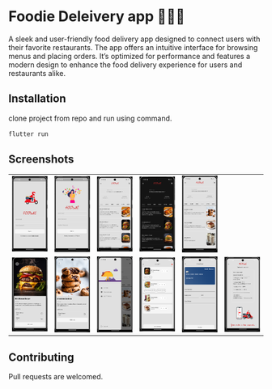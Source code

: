# Foodie Deleivery app 🍔🚴‍♂️

A sleek and user-friendly food delivery app designed to connect users with their favorite restaurants. The app offers an intuitive interface for browsing menus and placing orders. It’s optimized for performance and features a modern design to enhance the food delivery experience for users and restaurants alike.


## Installation

clone project from repo and run using command.

```bash
flutter run
```
## Screenshots
<table>

<tr>
    <td> <img src="https://github.com/kisra-7/foodie-delivery-app/blob/371ee2c83f14d3f4d48a421e56741dc72d852810/Screenshot%202025-01-10%20042912.png" width="200" /></td>
    <td><img src="https://github.com/kisra-7/foodie-delivery-app/blob/371ee2c83f14d3f4d48a421e56741dc72d852810/Screenshot%202025-01-10%20042934.png" width="200" /></td>
    <td> <img src="https://github.com/kisra-7/foodie-delivery-app/blob/371ee2c83f14d3f4d48a421e56741dc72d852810/Screenshot%202025-01-10%20043018.png" width="200" /></td>
    <td> <img src="https://github.com/kisra-7/foodie-delivery-app/blob/371ee2c83f14d3f4d48a421e56741dc72d852810/Screenshot%202025-01-10%20043402.png" width="200" /></td>
   <td> <img src="https://github.com/kisra-7/foodie-delivery-app/blob/371ee2c83f14d3f4d48a421e56741dc72d852810/Screenshot%202025-01-10%20043044.png" width="200" /></td>
    </tr>
<tr>    
   <td> <img src="https://github.com/kisra-7/foodie-delivery-app/blob/371ee2c83f14d3f4d48a421e56741dc72d852810/Screenshot%202025-01-10%20043058.png" width="200" /></td>
   <td> <img src="https://github.com/kisra-7/foodie-delivery-app/blob/371ee2c83f14d3f4d48a421e56741dc72d852810/Screenshot%202025-01-10%20043128.png" width="200" /></td>
   <td> <img src="https://github.com/kisra-7/foodie-delivery-app/blob/371ee2c83f14d3f4d48a421e56741dc72d852810/Screenshot%202025-01-10%20043144.png" width="200" /></td>
   <td> <img src="https://github.com/kisra-7/foodie-delivery-app/blob/371ee2c83f14d3f4d48a421e56741dc72d852810/Screenshot%202025-01-10%20043223.png" width="200" /></td>
   <td> <img src="https://github.com/kisra-7/foodie-delivery-app/blob/371ee2c83f14d3f4d48a421e56741dc72d852810/Screenshot%202025-01-10%20043244.png" width="200" /></td>
   <td> <img src="https://github.com/kisra-7/foodie-delivery-app/blob/371ee2c83f14d3f4d48a421e56741dc72d852810/Screenshot%202025-01-10%20043326.png" width="200" /></td>
</tr>




</table>

## Contributing
Pull requests are welcomed.

